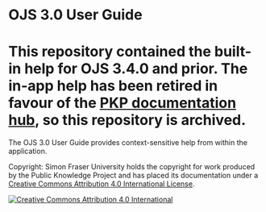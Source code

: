 OJS 3.0 User Guide
=======

# This repository contained the built-in help for OJS 3.4.0 and prior. The in-app help has been retired in favour of the [PKP documentation hub](https://docs.pkp.sfu.ca), so this repository is archived.

The OJS 3.0 User Guide provides context-sensitive help from within the application.

Copyright: Simon Fraser University holds the copyright for work produced by the Public Knowledge Project and has placed its documentation under a [Creative Commons Attribution 4.0 International License](http://creativecommons.org/licenses/by/4.0/).

[![](https://i.creativecommons.org/l/by/4.0/88x31.png "Creative Commons Attribution 4.0 International")](http://creativecommons.org/licenses/by/4.0/)



